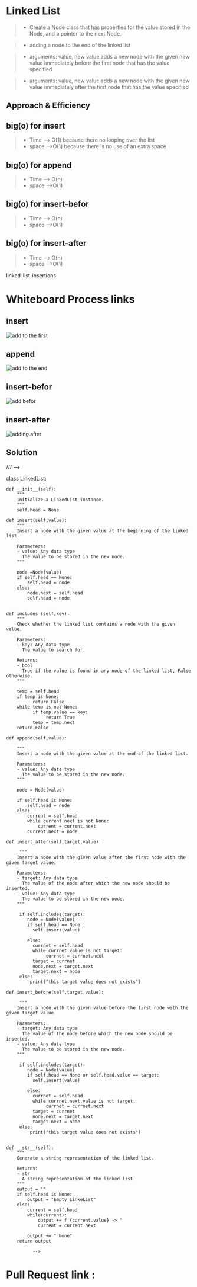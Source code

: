 # Linked List

> - Create a Node class that has properties for the value stored in the Node, and a pointer to the next Node.

> - adding a node to the end of the linked list

> - arguments: value, new value
    adds a new node with the given new value immediately before the first node that has the value specified

> - arguments: value, new value
    adds a new node with the given new value immediately after the first node that has the value specified


## Approach & Efficiency

## big(o) for insert
> - Time --> O(1) because there no looping over the list
> - space -->O(1) because there is no use of an extra space

## big(o) for append
> - Time --> O(n) 
> - space -->O(1) 

## big(o) for insert-befor
> - Time --> O(n) 
> - space -->O(1) 

## big(o) for insert-after
> - Time --> O(n) 
> - space -->O(1) 


linked-list-insertions
# Whiteboard Process links
## insert
![add to the first ](./screenshots/insert.png)
## append
![add to the end ](./screenshots/append.png)
## insert-befor
![add befor ](./screenshots/insert-before.png)
## insert-after
![adding after ](./screenshots/insert-after.png)



## Solution
///   -->

  class LinkedList:

    def __init__(self):
        """
        Initialize a LinkedList instance.
        """
        self.head = None

    def insert(self,value):
        """
        Insert a node with the given value at the beginning of the linked list.

        Parameters:
        - value: Any data type
          The value to be stored in the new node.
        """
      
        node =Node(value)
        if self.head == None:
            self.head = node 
        else:
            node.next = self.head
            self.head = node        

    
    def includes (self,key):
        """
        Check whether the linked list contains a node with the given value.

        Parameters:
        - key: Any data type
          The value to search for.

        Returns:
        - bool
          True if the value is found in any node of the linked list, False otherwise.
        """
       
        temp = self.head
        if temp is None:
              return False
        while temp is not None:
              if temp.value == key:
                   return True
              temp = temp.next
        return False

    def append(self,value):

        """
        Insert a node with the given value at the end of the linked list.

        Parameters:
        - value: Any data type
          The value to be stored in the new node.
        """
       
        node = Node(value)
        
        if self.head is None:
            self.head = node
        else:
            current = self.head
            while current.next is not None:
                current = current.next
            current.next = node

    def insert_after(self,target,value):
         
         """
        Insert a node with the given value after the first node with the given target value.

        Parameters:
        - target: Any data type
          The value of the node after which the new node should be inserted.
        - value: Any data type
          The value to be stored in the new node.
        """
       
         if self.includes(target):
            node = Node(value)
            if self.head == None :
              self.insert(value)

            else:
              currnet = self.head
              while currnet.value is not target:
                   currnet = currnet.next
              target = currnet 
              node.next = target.next
              target.next = node
         else:
             print("this target value does not exists")

    def insert_before(self,target,value):

         """
        Insert a node with the given value before the first node with the given target value.

        Parameters:
        - target: Any data type
          The value of the node before which the new node should be inserted.
        - value: Any data type
          The value to be stored in the new node.
        """
        
         if self.includes(target):
            node = Node(value)
            if self.head == None or self.head.value == target:
              self.insert(value)

            else:
              currnet = self.head
              while currnet.next.value is not target:
                   currnet = currnet.next
              target = currnet 
              node.next = target.next
              target.next = node
         else:
             print("this target value does not exists")               
     
         
    def __str__(self):
        """
        Generate a string representation of the linked list.

        Returns:
        - str
          A string representation of the linked list.
        """
        output = ""
        if self.head is None:
            output = "Empty LinkeList"
        else:
            current = self.head
            while(current):
                output += f'{current.value} -> '
                current = current.next
            
            output += " None"
        return output  
                          
              -->


# Pull Request link :  

